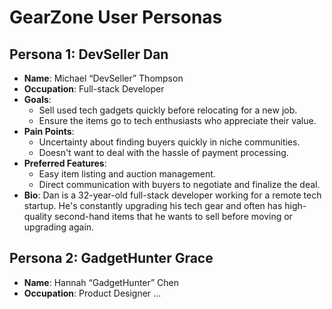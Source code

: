 # GearZone User Personas

## Persona 1: DevSeller Dan
- **Name**: Michael “DevSeller” Thompson
- **Occupation**: Full-stack Developer
- **Goals**:
  - Sell used tech gadgets quickly before relocating for a new job.
  - Ensure the items go to tech enthusiasts who appreciate their value.
- **Pain Points**:
  - Uncertainty about finding buyers quickly in niche communities.
  - Doesn't want to deal with the hassle of payment processing.
- **Preferred Features**:
  - Easy item listing and auction management.
  - Direct communication with buyers to negotiate and finalize the deal.
- **Bio**:
  Dan is a 32-year-old full-stack developer working for a remote tech startup. He's constantly upgrading his tech gear and often has high-quality second-hand items that he wants to sell before moving or upgrading again.

## Persona 2: GadgetHunter Grace
- **Name**: Hannah “GadgetHunter” Chen
- **Occupation**: Product Designer
...
